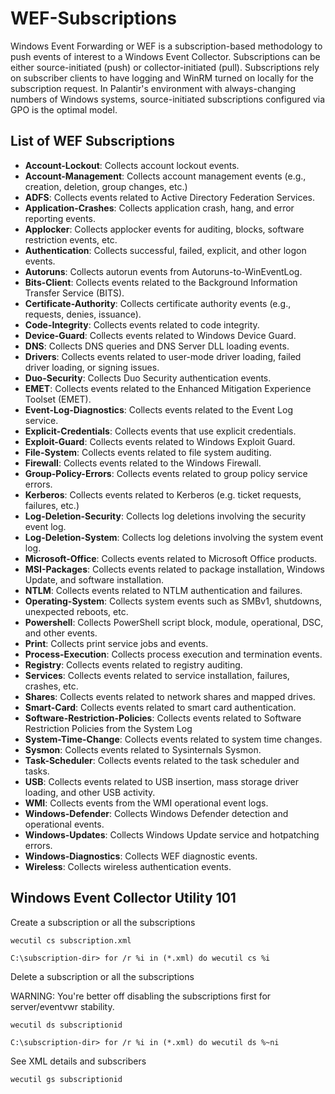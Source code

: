 # WEF-Subscriptions

Windows Event Forwarding or WEF is a subscription-based methodology to push events of interest to a Windows Event Collector.  Subscriptions can be either source-initiated (push) or collector-initiated (pull).  Subscriptions rely on subscriber clients to have logging and WinRM turned on locally for the subscription request. In Palantir's environment with always-changing numbers of Windows systems, source-initiated subscriptions configured via GPO is the optimal model.

## List of WEF Subscriptions 
* **Account-Lockout**: Collects account lockout events.
* **Account-Management**: Collects account management events (e.g., creation, deletion, group changes, etc.)
* **ADFS**: Collects events related to Active Directory Federation Services.
* **Application-Crashes**: Collects application crash, hang, and error reporting events.
* **Applocker**: Collects applocker events for auditing, blocks, software restriction events, etc.
* **Authentication**: Collects successful, failed, explicit, and other logon events.
* **Autoruns**: Collects autorun events from Autoruns-to-WinEventLog.
* **Bits-Client**: Collects events related to the Background Information Transfer Service (BITS).
* **Certificate-Authority**: Collects certificate authority events (e.g., requests, denies, issuance).
* **Code-Integrity**: Collects events related to code integrity.
* **Device-Guard**: Collects events related to Windows Device Guard.
* **DNS**: Collects DNS queries and DNS Server DLL loading events.
* **Drivers**: Collects events related to user-mode driver loading, failed driver loading, or signing issues.
* **Duo-Security**: Collects Duo Security authentication events.
* **EMET**: Collects events related to the Enhanced Mitigation Experience Toolset (EMET).
* **Event-Log-Diagnostics**: Collects events related to the Event Log service.
* **Explicit-Credentials**: Collects events that use explicit credentials.
* **Exploit-Guard**: Collects events related to Windows Exploit Guard.
* **File-System**: Collects events related to file system auditing.
* **Firewall**: Collects events related to the Windows Firewall.
* **Group-Policy-Errors**: Collects events related to group policy service errors.
* **Kerberos**: Collects events related to Kerberos (e.g. ticket requests, failures, etc.)
* **Log-Deletion-Security**: Collects log deletions involving the security event log.
* **Log-Deletion-System**: Collects log deletions involving the system event log.
* **Microsoft-Office**: Collects events related to Microsoft Office products.
* **MSI-Packages**: Collects events related to package installation, Windows Update, and software installation.
* **NTLM**: Collects events related to NTLM authentication and failures.
* **Operating-System**: Collects system events such as SMBv1, shutdowns, unexpected reboots, etc.
* **Powershell**: Collects PowerShell script block, module, operational, DSC, and other events.
* **Print**: Collects print service jobs and events.
* **Process-Execution**: Collects process execution and termination events.
* **Registry**: Collects events related to registry auditing.
* **Services**: Collects events related to service installation, failures, crashes, etc.
* **Shares**: Collects events related to network shares and mapped drives.
* **Smart-Card**: Collects events related to smart card authentication.
* **Software-Restriction-Policies**: Collects events related to Software Restriction Policies from the System Log
* **System-Time-Change**: Collects events related to system time changes.
* **Sysmon**: Collects events related to Sysinternals Sysmon.
* **Task-Scheduler**: Collects events related to the task scheduler and tasks.
* **USB**: Collects events related to USB insertion, mass storage driver loading, and other USB activity.
* **WMI**: Collects events from the WMI operational event logs.
* **Windows-Defender**: Collects Windows Defender detection and operational events.
* **Windows-Updates**: Collects Windows Update service and hotpatching errors.
* **Windows-Diagnostics**: Collects WEF diagnostic events.
* **Wireless**: Collects wireless authentication events.

## Windows Event Collector Utility 101

Create a subscription or all the subscriptions
```
wecutil cs subscription.xml

C:\subscription-dir> for /r %i in (*.xml) do wecutil cs %i
```

Delete a subscription or all the subscriptions

WARNING: You're better off disabling the subscriptions first for server/eventvwr stability.
```
wecutil ds subscriptionid

C:\subscription-dir> for /r %i in (*.xml) do wecutil ds %~ni
```

See XML details and subscribers
```
wecutil gs subscriptionid
```
